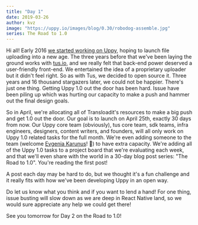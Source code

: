 ```yaml
---
title: "Day 1"
date: 2019-03-26
author: kvz
image: "https://uppy.io/images/blog/0.30/robodog-assemble.jpg"
series: The Road to 1.0
---
```


Hi all! Early 2016 [we started working on Uppy](/blog/2016/07/uppy-begins/), hoping to launch file uploading into a new age. The three years before that we've been laying the ground works with [tus.io](https://tus.io/), and we really felt that back-end power deserved a user-friendly front-end. We entertained the idea of a proprietary uploader but it didn't feel right. So as with Tus, we decided to open source it. Three years and 16 thousand stargazers later, we could not be happier. There's just one thing. Getting Uppy 1.0 out the door has been hard. Issue have been piling up which was hurting our capacity to make a push and hammer out the final design goals. 

<!--more-->

So in April, we're allocating all of Transloadit's resources to make a big push and get 1.0 out the door. Our goal is to launch on April 25th, exactly 30 days from now. Our Uppy core team (obviously), tus core team, sdk teams, infra engineers, designers, content writers, and founders, will all only work on Uppy 1.0 related tasks for the full month. We're even adding someone to the team (welcome [Evgenia Karunus](https://github.com/lakesare)! 🎉) to have extra capacity. We're adding all of the Uppy 1.0 tasks to a project board that we're evaluating each week, and that we'll even share with the world in a 30-day blog post series: "The Road to 1.0". You're reading the first post!

A post each day may be hard to do, but we thought it's a fun challenge and it really fits with how we've been developing Uppy in an open way.

Do let us know what you think and if you want to lend a hand! For one thing, issue busting will slow down as we are deep in React Native land, so we would sure appreciate any help we could get there!

See you tomorrow for Day 2 on the Road to 1.0!